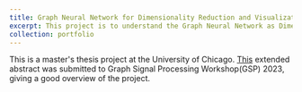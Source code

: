 ```yaml
---
title: Graph Neural Network for Dimensionality Reduction and Visualization
excerpt: This project is to understand the Graph Neural Network as Dimensionality Reduction and Visualization Techniques. <br/><img src='/images/blobs.png'>
collection: portfolio
---
```


This is a master's thesis project at the University of Chicago.
[This](https://uchicago.box.com/s/si40n42oegh5ntz0pecrm6dsvsh0qiwt) extended abstract was submitted to Graph Signal Processing Workshop(GSP) 2023, giving a good overview of the project.
